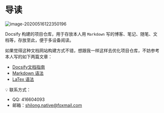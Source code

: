 # 导读

![image-20200516122350196](https://gitee.com/wugenqiang/PictureBed/raw/master/NoteBook/20200516122351.png)

Docsify 构建的项目仓库，用于存放本人用 `Markdown` 写的博客、笔记、随笔、文档等，存放至此，便于多设备阅读。

如果觉得这种文档网站构建方式不错，想跟我一样这样去优化项目仓库，不妨参考本人写的如下两篇文章：
* [Docsify文档指南](Project/Docsify/docsifyNotes.md)
* [Markdown 语法](Project/Docsify/mdNotes.md)
* [LaTex 语法](ToolBox/LaTex使用指南)

:bulb: 联系方式：
* QQ: 416604093
* 邮箱：shilong.native@foxmail.com
